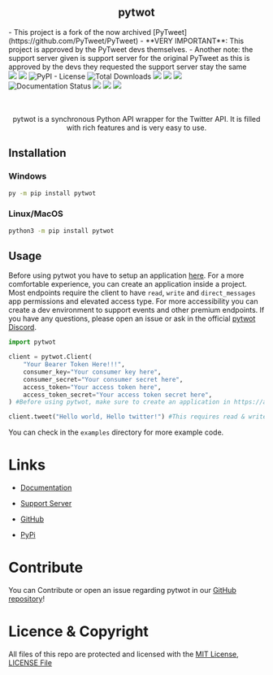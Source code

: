 <h2 align="center">pytwot</h2>
- This project is a fork of the now archived [PyTweet](https://github.com/PyTweet/PyTweet)
- **VERY IMPORTANT**: This project is approved by the PyTweet devs themselves.
- Another note: the support server given is support server for the original PyTweet as this is approved by the devs they requested the support server stay the same

<div>
<img src="https://img.shields.io/pypi/v/pytwot?logo=pypi&style=plastic">  

<img src="https://img.shields.io/badge/code%20style-black-000000.svg">  

<img alt="PyPI - License" src="https://img.shields.io/pypi/l/pytwot">

<img alt="Total Downloads" src="https://pepy.tech/badge/pytwot">

<img src="https://img.shields.io/github/commit-activity/m/sengolda/pytwot?color=turquoise&logo=github&logoColor=black">


<img src="https://img.shields.io/github/issues-pr/sengolda/pytwot?color=yellow&label=Pull%20Requests&logo=github&logoColor=black">


<img src="https://img.shields.io/discord/858312394236624957?color=blue&label=pytwot&logo=discord">


<img src='https://readthedocs.org/projects/py-tweet/badge/?version=latest' alt='Documentation Status' />


<img src="https://img.shields.io/endpoint?url=https%3A%2F%2Ftwbadges.glitch.me%2Fbadges%2Fstandard">


<img src="https://img.shields.io/endpoint?url=https%3A%2F%2Ftwbadges.glitch.me%2Fbadges%2Fpremium">


<img src="https://img.shields.io/endpoint?url=https%3A%2F%2Ftwbadges.glitch.me%2Fbadges%2Fv2">

</div>
<br>
<br>
<p align="center">pytwot is a synchronous Python API wrapper for the Twitter API. It is filled with rich features and is very easy to use.</p>

## Installation

### Windows

```bash
py -m pip install pytwot
```

### Linux/MacOS

```bash
python3 -m pip install pytwot
```

## Usage

Before using pytwot you have to setup an application [here](https://apps.twitter.com). For a more comfortable experience, you can create an application inside a project. Most endpoints require the client to have `read`, `write` and `direct_messages` app permissions and elevated access type. For more accessibility you can create a dev environment to support events and other premium endpoints. If you have any questions, please open an issue or ask in the official [pytwot Discord](https://discord.gg/nxZCE9EbVr).

```py
import pytwot

client = pytwot.Client(
    "Your Bearer Token Here!!!", 
    consumer_key="Your consumer key here", 
    consumer_secret="Your consumer secret here", 
    access_token="Your access token here", 
    access_token_secret="Your access token secret here",
) #Before using pytwot, make sure to create an application in https://apps.twitter.com.

client.tweet("Hello world, Hello twitter!") #This requires read & write app permissions also elevated access type.
```

You can check in the `examples` directory for more example code.

# Links

- [Documentation](https://py-tweet.readthedocs.io/en/latest/)

- [Support Server](https://discord.gg/XHBhg6A4jJ)

- [GitHub](https://github.com/sengolda/pytwot)

- [PyPi](https://pypi.org/project/pytwot)

# Contribute

You can Contribute or open an issue regarding pytwot in our [GitHub repository](https://github.com/sengolda/pytwot)!

# Licence & Copyright

All files of this repo are protected and licensed with the [MIT License](https://opensource.org/licenses/MIT), [LICENSE File](LICENSE)
